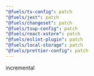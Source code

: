 ```yaml
---
"@fuels/ts-config": patch
"@fuels/jest": patch
"@fuels/changeset": patch
"@fuels/tsup-config": patch
"@fuels/react-xstore": patch
"@fuels/eslint-plugin": patch
"@fuels/local-storage": patch
"@fuels/prettier-config": patch
---
```


incremental
